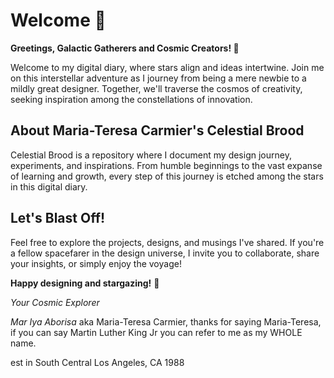 # Welcome 🌟

**Greetings, Galactic Gatherers and Cosmic Creators! 🚀**

Welcome to my digital diary, where stars align and ideas intertwine. Join me on this interstellar adventure as I journey from being a mere newbie to a mildly great designer. Together, we'll traverse the cosmos of creativity, seeking inspiration among the constellations of innovation.

## About Maria-Teresa Carmier's Celestial Brood
Celestial Brood is a repository where I document my design journey, experiments, and inspirations. From humble beginnings to the vast expanse of learning and growth, every step of this journey is etched among the stars in this digital diary.

## Let's Blast Off!
Feel free to explore the projects, designs, and musings I've shared. If you're a fellow spacefarer in the design universe, I invite you to collaborate, share your insights, or simply enjoy the voyage!

**Happy designing and stargazing!** 🌌

*Your Cosmic Explorer*

*Mar Iya Aborisa* aka Maria-Teresa Carmier, thanks for saying Maria-Teresa, if you can say Martin Luther King Jr you can refer to me as my WHOLE name. 

est in South Central Los Angeles, CA 1988

